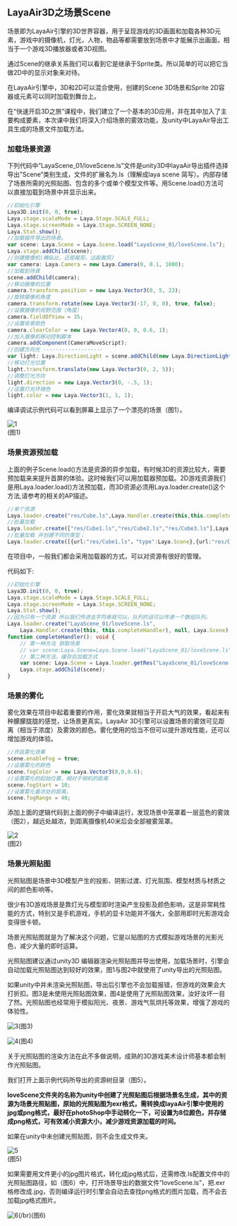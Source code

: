 ## LayaAir3D之场景Scene

场景即为LayaAir引擎的3D世界容器，用于呈现游戏的3D画面和加载各种3D元素，游戏中的摄像机，灯光，人物，物品等都需要放到场景中才能展示出画面，相当于一个游戏3D播放器或者3D视图。

通过Scene的继承关系我们可以看到它是继承于Sprite类。所以简单的可以把它当做2D中的显示对象来对待。

在LayaAir引擎中，3D和2D可以混合使用，创建的Scene 3D场景和Sprite 2D容器或元素可以同时加载到舞台上。

在“快速开启3D之旅”课程中，我们建立了一个基本的3D应用，并在其中加入了主要构成要素，本次课中我们将深入介绍场景的雾效功能，及unity中LayaAir导出工具生成的场景文件加载方法。

### 加载场景资源

下列代码中”LayaScene_01/loveScene.ls”文件是unity3D中layaAir导出插件选择导出”Scene“类别生成，文件的扩展名为.ls（理解成laya scene 简写）。内部存储了场景所需的光照贴图、包含的多个或单个模型文件等。用Scene.load()方法可以直接加载到场景中并显示出来。

```typescript
//初始化引擎
Laya3D.init(0, 0, true);
Laya.stage.scaleMode = Laya.Stage.SCALE_FULL;
Laya.stage.screenMode = Laya.Stage.SCREEN_NONE;
Laya.Stat.show();
//加载插件导出的场景。
var scene: Laya.Scene = Laya.Scene.load("LayaScene_01/loveScene.ls");
Laya.stage.addChild(scene);
//创建摄像机(横纵比，近距裁剪，远距裁剪)
var camera: Laya.Camera = new Laya.Camera(0, 0.1, 1000);
//加载到场景
scene.addChild(camera);
//移动摄像机位置
camera.transform.position = new Laya.Vector3(0, 5, 23);
//旋转摄像机角度
camera.transform.rotate(new Laya.Vector3(-17, 0, 0), true, false);
//设置摄像机视野范围（角度）
camera.fieldOfView = 35;
//设置背景颜色
camera.clearColor = new Laya.Vector4(0, 0, 0.6, 1);
//加入摄像机移动控制脚本
camera.addComponent(CameraMoveScript);
//创建方向光 -------------------
var light: Laya.DirectionLight = scene.addChild(new Laya.DirectionLight()) as Laya.DirectionLight;
//移动灯光位置
light.transform.translate(new Laya.Vector3(0, 2, 5));
//调整灯光方向
light.direction = new Laya.Vector3(0, -.5, 1);
//设置灯光环境色
light.color = new Laya.Vector3(1, 1, 1);
```

编译调试示例代码可以看到屏幕上显示了一个漂亮的场景（图1）。

![1](img/1.png)<br>(图1)

### 场景资源预加载

上面的例子Scene.load()方法是资源的异步加载，有时候3D的资源比较大，需要预加载来来提升首屏的体验。这时候我们可以用加载器预加载。2D游戏资源我们是用Laya.loader.load()方法预加载，而3D资源必须用Laya.loader.create()这个方法,请参考的相关的AP描述。

```typescript
//单个资源
Laya.loader.create("res/Cube.ls",Laya.Handler.create(this,this.completeHandler));
//批量加载
Laya.loader.create(["res/Cube1.ls","res/Cube2.ls","res/Cube3.ls"],Laya.Handler.create(this,this.completeHandler));
//批量加载 并创建不同的类型；
Laya.loader.create([{url:"res/Cube1.ls"，"type":Laya.Scene},{url:"res/Cube2.lh","type":Laya.Sprite3D},{url:"res/Cube3.lm","type":Laya.MeshSprite3D}],Laya.Handler.create(this,this.completeHandler));
```

在项目中，一般我们都会采用加载器的方式，可以对资源有很好的管理。

代码如下:

```typescript
//初始化引擎
Laya3D.init(0, 0, true);
Laya.stage.scaleMode = Laya.Stage.SCALE_FULL;
Laya.stage.screenMode = Laya.Stage.SCREEN_NONE;
Laya.Stat.show();
//因为只有一个资源 所以我们传进去字符串就可以，队列的话可以传递一个数组队列。
Laya.loader.create("LayaScene_01/loveScene.ls",
    Laya.Handler.create(this, this.completeHandler), null, Laya.Scene);
function completeHandler(): void {
    // 第一种方法 获取场景
    // var scene:Laya.Scene=Laya.Scene.load("LayaScene_01/loveScene.ls");
    // 第二种方法，缓存后加载方式
    var scene: Laya.Scene = Laya.loader.getRes("LayaScene_01/loveScene.ls");
    Laya.stage.addChild(scene);
}
```

### 场景的雾化

雾化效果在项目中起着重要的作用，雾化效果就相当于开启大气的效果，看起来有种朦朦胧胧的感觉，让场景更真实。LayaAir 3D引擎可以设置场景的雾效可见距离（相当于浓度）及雾效的颜色。雾化使用的恰当不但可以提升游戏性能，还可以增加游戏的体验。

```typescript
//开启雾化效果
scene.enableFog = true;
//设置雾化的颜色
scene.fogColor = new Laya.Vector3(0,0,0.6);
//设置雾化的起始位置，相对于相机的距离
scene.fogStart = 10;
//设置雾化最浓处的距离。
scene.fogRange = 40;
```

添加上面的逻辑代码到上面的例子中编译运行，发现场景中笼罩着一层蓝色的雾效（图2），越远处越浓，到距离摄像机40米后会全部被雾笼罩。

![2](img/2.png)</br>(图2)

### 场景光照贴图

光照贴图是场景中3D模型产生的投影、阴影过渡、灯光氛围、模型材质与材质之间的颜色影响等。

很少有3D游戏场景是靠灯光与模型即时渲染产生投影及颜色影响，这是非常耗性能的方式，特别又是手机游戏，手机的显卡功能并不强大，全部用即时光影游戏会变得很卡顿。

场景光照贴图就是为了解决这个问题，它是以贴图的方式模拟游戏场景的光影光色，减少大量的即时运算。

光照贴图建议通过unity3D 编辑器渲染光照贴图并导出使用，加载场景时，引擎会自动加载光照贴图达到较好的效果，图1与图2中就使用了unity导出的光照贴图。

如果unity中并未渲染光照贴图，导出后引擎也不会加载报错，但游戏的效果会大打折扣。图3是未使用光照贴图效果，图4是使用了光照贴图效果，汝好汝坏一目了然。光照贴图也经常用于模拟阳光、夜景、游戏气氛烘托等效果，增强了游戏的体验性。

![3](img/3.png)(图3)

![4](img/4.png)(图4)

关于光照贴图的渲染方法在此不多做说明，成熟的3D游戏美术设计师基本都会制作光照贴图。

我们打开上面示例代码所导出的资源树目录（图5）。

**loveScene文件夹的名称为unity中创建了光照贴图后根据场景名生成，其中的资源为场景光照贴图，原始的光照贴图为exr格式，需转换成layaAir引擎中使用的jpg或png格式，最好在photoShop中手动转化一下，可设置为8位颜色，并存储成png格式，可有效减小资源大小，减少游戏资源加载的时间。**

如果在unity中未创建光照贴图，则不会生成文件夹。

![5](img/5.png)</br>(图5)

如果需要用文件更小的jpg图片格式，转化成jpg格式后，还需修改.ls配置文件中的光照贴图路径，如（图6）中，打开场景导出的数据文件”loveScene.ls”，把.exr格修改成.jpg，否则编译运行时引擎会自动去查找png格式的图片加载，而不会去加载jpg格式图片。

![6](img/6.png)(/br)(图6)